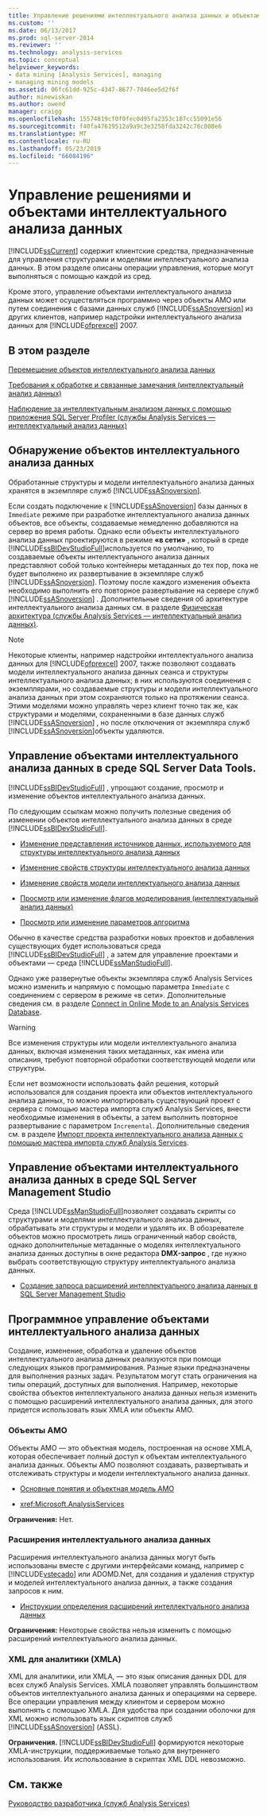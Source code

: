 ```yaml
---
title: Управление решениями интеллектуального анализа данных и объектами | Документация Майкрософт
ms.custom: ''
ms.date: 06/13/2017
ms.prod: sql-server-2014
ms.reviewer: ''
ms.technology: analysis-services
ms.topic: conceptual
helpviewer_keywords:
- data mining [Analysis Services], managing
- managing mining models
ms.assetid: 06fc61dd-925c-4347-8677-7046ee5d2f6f
author: minewiskan
ms.author: owend
manager: craigg
ms.openlocfilehash: 15574819cf0f0fec0d95fa2353c187cc55091e56
ms.sourcegitcommit: f40fa47619512a9a9c3e3258fda3242c76c008e6
ms.translationtype: MT
ms.contentlocale: ru-RU
ms.lasthandoff: 05/23/2019
ms.locfileid: "66084196"
---
```

# <a name="management-of-data-mining-solutions-and-objects"></a>Управление решениями и объектами интеллектуального анализа данных
  [!INCLUDE[ssCurrent](../../includes/sscurrent-md.md)] содержит клиентские средства, предназначенные для управления структурами и моделями интеллектуального анализа данных. В этом разделе описаны операции управления, которые могут выполняться с помощью каждой из сред.  
  
 Кроме этого, управление объектами интеллектуального анализа данных может осуществляться программно через объекты AMO или путем соединения с базами данных служб [!INCLUDE[ssASnoversion](../../includes/ssasnoversion-md.md)] из других клиентов, например надстройки интеллектуального анализа данных для [!INCLUDE[ofprexcel](../../includes/ofprexcel-md.md)] 2007.  
  
## <a name="in-this-section"></a>В этом разделе  
 [Перемещение объектов интеллектуального анализа данных](moving-data-mining-objects.md)  
  
 [Требования к обработке и связанные замечания (интеллектуальный анализ данных)](processing-requirements-and-considerations-data-mining.md)  
  
 [Наблюдение за интеллектуальным анализом данных с помощью приложения SQL Server Profiler (службы Analysis Services — интеллектуальный анализ данных)](using-sql-server-profiler-to-monitor-data-mining-analysis-services-data-mining.md)  
  
## <a name="location-of-data-mining-objects"></a>Обнаружение объектов интеллектуального анализа данных  
 Обработанные структуры и модели интеллектуального анализа данных хранятся в экземпляре служб [!INCLUDE[ssASnoversion](../../includes/ssasnoversion-md.md)].  
  
 Если создать подключение к [!INCLUDE[ssASnoversion](../../includes/ssasnoversion-md.md)] базы данных в `Immediate` режиме при разработке интеллектуального анализа данных объектов, все объекты, создаваемые немедленно добавляются на сервер во время работы. Однако если объекты интеллектуального анализа данных проектируются в режиме **«в сети»** , который в среде [!INCLUDE[ssBIDevStudioFull](../../includes/ssbidevstudiofull-md.md)]используется по умолчанию, то создаваемые объекты интеллектуального анализа данных представляют собой только контейнеры метаданных до тех пор, пока не будет выполнено их развертывание в экземпляре служб [!INCLUDE[ssASnoversion](../../includes/ssasnoversion-md.md)]. Поэтому после каждого изменения объекта необходимо выполнить его повторное развертывание на сервере служб [!INCLUDE[ssASnoversion](../../includes/ssasnoversion-md.md)] . Дополнительные сведения об архитектуре интеллектуального анализа данных см. в разделе [Физическая архитектура (службы Analysis Services — интеллектуальный анализ данных)](physical-architecture-analysis-services-data-mining.md).  
  
> [!NOTE]  
>  Некоторые клиенты, например надстройки интеллектуального анализа данных для [!INCLUDE[ofprexcel](../../includes/ofprexcel-md.md)] 2007, также позволяют создавать модели интеллектуального анализа данных сеанса и структуры интеллектуального анализа данных; в них используются соединения с экземплярами, но создаваемые структуры и модели интеллектуального анализа данных при этом сохраняются только на протяжении сеанса. Этими моделями можно управлять через клиент точно так же, как структурами и моделями, сохраненными в базе данных служб [!INCLUDE[ssASnoversion](../../includes/ssasnoversion-md.md)] , но после отключения от экземпляра служб [!INCLUDE[ssASnoversion](../../includes/ssasnoversion-md.md)]объекты удаляются.  
  
## <a name="managing-data-mining-objects-in-sql-server-data-tools"></a>Управление объектами интеллектуального анализа данных в среде SQL Server Data Tools.  
 [!INCLUDE[ssBIDevStudioFull](../../includes/ssbidevstudiofull-md.md)] , упрощают создание, просмотр и изменение объектов интеллектуального анализа данных.  
  
 По следующим ссылкам можно получить полезные сведения об изменении объектов интеллектуального анализа данных в среде [!INCLUDE[ssBIDevStudioFull](../../includes/ssbidevstudiofull-md.md)].  
  
-   [Изменение представления источников данных, используемого для структуры интеллектуального анализа данных](edit-the-data-source-view-used-for-a-mining-structure.md)  
  
-   [Изменение свойств структуры интеллектуального анализа данных](change-the-properties-of-a-mining-structure.md)  
  
-   [Изменение свойств модели интеллектуального анализа данных](change-the-properties-of-a-mining-model.md)  
  
-   [Просмотр или изменение флагов моделирования (интеллектуальный анализ данных)](modeling-flags-data-mining.md)  
  
-   [Просмотр или изменение параметров алгоритма](view-or-change-algorithm-parameters.md)  
  
 Обычно в качестве средства разработки новых проектов и добавления существующих будет использоваться среда [!INCLUDE[ssBIDevStudioFull](../../includes/ssbidevstudiofull-md.md)] , а затем для управление проектами и объектами — среда [!INCLUDE[ssManStudioFull](../../includes/ssmanstudiofull-md.md)].  
  
 Однако уже развернутые объекты экземпляра служб Analysis Services можно изменить и напрямую с помощью параметра `Immediate` с соединением с сервером в режиме «в сети». Дополнительные сведения см. в разделе [Connect in Online Mode to an Analysis Services Database](../multidimensional-models/connect-in-online-mode-to-an-analysis-services-database.md).  
  
> [!WARNING]  
>  Все изменения структуры или модели интеллектуального анализа данных, включая изменения таких метаданных, как имена или описания, требуют повторной обработки соответствующей модели или структуры.  
  
 Если нет возможности использовать файл решения, который использовался для создания проекта или объектов интеллектуального анализа данных, то можно импортировать существующий проект с сервера с помощью мастера импорта служб Analysis Services, внести необходимые изменения в объекты, а затем выполнить повторное развертывание с параметром `Incremental`. Дополнительные сведения см. в разделе [Импорт проекта интеллектуального анализа данных с помощью мастера импорта служб Analysis Services](import-a-data-mining-project-using-the-analysis-services-import-wizard.md).  
  
## <a name="managing-data-mining-objects-in-sql-server-management-studio"></a>Управление объектами интеллектуального анализа данных в среде SQL Server Management Studio  
 Среда [!INCLUDE[ssManStudioFull](../../includes/ssmanstudiofull-md.md)]позволяет создавать скрипты со структурами и моделями интеллектуального анализа данных, обрабатывать эти структуры и модели и удалять их. В обозревателе объектов можно просмотреть лишь ограниченный набор свойств, однако дополнительные метаданные о моделях интеллектуального анализа данных доступны в окне редактора **DMX-запрос** , где нужно выбрать соответствующую структуру интеллектуального анализа данных.  
  
-   [Создание запроса расширений интеллектуального анализа данных в SQL Server Management Studio](create-a-dmx-query-in-sql-server-management-studio.md)  
  
## <a name="managing-data-mining-objects-programmatically"></a>Программное управление объектами интеллектуального анализа данных  
 Создание, изменение, обработка и удаление объектов интеллектуального анализа данных реализуются при помощи следующих языков программирования. Разные языки предназначены для выполнения разных задач. Результатом могут стать ограничения на типы операций, доступных для выполнения. Например, некоторые свойства объектов интеллектуального анализа данных нельзя изменить с помощью расширений интеллектуального анализа данных, для этого придется использовать язык XMLA или объекты AMO.  
  
### <a name="analysis-management-objects-amo"></a>Объекты AMO  
 Объекты AMO — это объектная модель, построенная на основе XMLA, которая обеспечивает полный доступ к объектам интеллектуального анализа данных. Объекты AMO позволяют создавать, развертывать и отслеживать структуры и модели интеллектуального анализа данных.  
  
-   [Основные понятия и объектная модель AMO](https://docs.microsoft.com/bi-reference/amo/amo-concepts-and-object-model)  
  
-   <xref:Microsoft.AnalysisServices>  
  
 **Ограничения:** Нет.  
  
### <a name="data-mining-extensions-dmx"></a>Расширения интеллектуального анализа данных  
 Расширения интеллектуального анализа данных могут быть использованы вместе с другими интерфейсами команд, например с [!INCLUDE[vstecado](../../includes/vstecado-md.md)] или ADOMD.Net, для создания и удаления структур и моделей интеллектуального анализа данных, а также создания запросов к ним.  
  
-   [Инструкции определения расширений интеллектуального анализа данных](/sql/dmx/dmx-statements-data-definition)  
  
 **Ограничения:** Некоторые свойства нельзя изменить с помощью расширений интеллектуального анализа данных.  
  
### <a name="xml-for-analysis-xmla"></a>XML для аналитики (XMLA)  
 XML для аналитики, или XMLA, — это язык описания данных DDL для всех служб Analysis Services. XMLA позволяет управлять большинством объектов интеллектуального анализа данных и операциями на сервере. Все операции управления между клиентом и сервером можно выполнять с помощью XMLA. Для удобства при создании оболочки для XML можно использовать язык скриптов служб [!INCLUDE[ssASnoversion](../../includes/ssasnoversion-md.md)] (ASSL).  
  
 **Ограничения.** [!INCLUDE[ssBIDevStudioFull](../../includes/ssbidevstudiofull-md.md)] формируются некоторые XMLA-инструкции, поддерживаемые только для внутреннего использования. Их использование в скриптах XML DDL невозможно.  
  
## <a name="see-also"></a>См. также  
 [Руководство разработчика &#40;служб Analysis Services&#41;](../analysis-services-developer-documentation.md)  
  
  
